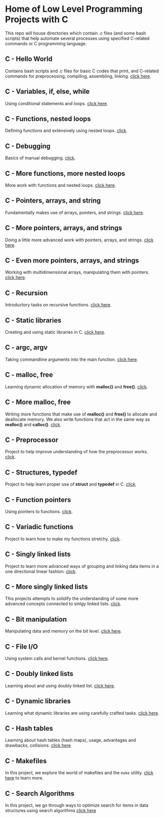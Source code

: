 # Home of Low Level Programming Projects with C

This repo will house directories which contain _.c_ files (and some bash scripts) that help automate several processes using specified C-related commands or C programming language.

## C - Hello World

Contains bash scripts and _.c_ files for basic C codes that print, and C-related commands for preprocessing, compiling, assembling, linking. [click here](https://github.com/chee-zaram/alx-low_level_programming/tree/main/0x00-hello_world).

## C - Variables, if, else, while

Using conditional statements and loops. [click here](https://github.com/chee-zaram/alx-low_level_programming/tree/main/0x01-variables_if_else_while).

## C - Functions, nested loops

Defining functions and extensively using nested loops. [click](https://github.com/chee-zaram/alx-low_level_programming/tree/main/0x02-functions_nested_loops).

## C - Debugging

Basics of manual debugging. [click](https://github.com/chee-zaram/alx-low_level_programming/tree/main/0x03-debugging).

## C - More functions, more nested loops

More work with functions and nested loops. [click here](https://github.com/chee-zaram/alx-low_level_programming/tree/main/0x04-more_functions_nested_loops).

## C - Pointers, arrays, and string

Fundamentally makes use of arrays, pointers, and strings. [click here](https://github.com/chee-zaram/alx-low_level_programming/tree/main/0x05-pointers_arrays_strings).

## C - More pointers, arrays, and strings

Doing a little more advanced work with pointers, arrays, and strings. [click here](https://github.com/chee-zaram/alx-low_level_programming/tree/main/0x06-pointers_arrays_strings).

## C - Even more pointers, arrays, and strings

Working with multidimensional arrays, manipulating them with pointers. [click here](https://github.com/chee-zaram/alx-low_level_programming/tree/main/0x07-pointers_arrays_strings).

## C - Recursion

Introductory tasks on recursive functions. [click here](https://github.com/chee-zaram/alx-low_level_programming/tree/main/0x08-recursion).

## C - Static libraries

Creating and using static libraries in C. [click here](https://github.com/chee-zaram/alx-low_level_programming/tree/main/0x09-static_libraries).

## C - argc, argv

Taking commandline arguments into the main function. [click here](https://github.com/chee-zaram/alx-low_level_programming/tree/main/0x0A-argc_argv).

## C - malloc, free

Learning dynamic allocation of memory with **malloc()** and **free()**. [click](https://github.com/chee-zaram/alx-low_level_programming/tree/main/0x0B-malloc_free).

## C - More malloc, free

Writing more functions that make use of **malloc()** and **free()** to allocate and deallocate memory. We also write functions that act in the same way as **realloc()** and **calloc()**. [click](https://github.com/chee-zaram/alx-low_level_programming/tree/main/0x0C-more_malloc_free).

## C - Preprocessor

Project to help improve understanding of how the preprocessor works. [click](https://github.com/chee-zaram/alx-low_level_programming/tree/main/0x0D-preprocessor).

## C - Structures, typedef

Project to help learn proper use of **struct** and **typedef** in C. [click](https://github.com/chee-zaram/alx-low_level_programming/tree/main/0x0E-structures_typedef).

## C - Function pointers

Using pointers to functions. [click](https://github.com/chee-zaram/alx-low_level_programming/tree/main/0x0F-function_pointers).

## C - Variadic functions

Project to learn how to make my functions stretchy. [click](https://github.com/chee-zaram/alx-low_level_programming/tree/main/0x10-variadic_functions).

## C - Singly linked lists

Project to learn more advanced ways of grouping and linking data items in a one directional linear fashion. [click](https://github.com/chee-zaram/alx-low_level_programming/tree/main/0x12-singly_linked_lists).

## C - More singly linked lists

This projects attempts to solidify the understanding of some more advanced concepts connected to sinlgy linked lists. [click](https://github.com/chee-zaram/alx-low_level_programming/tree/main/0x13-more_singly_linked_lists).

## C - Bit manipulation

Manipulating data and memory on the bit level. [click here](https://github.com/chee-zaram/alx-low_level_programming/tree/main/0x14-bit_manipulation).

## C - File I/O

Using system calls and kernel functions. [click here](https://github.com/chee-zaram/alx-low_level_programming/tree/main/0x15-file_io).

## C - Doubly linked lists

Learning about and using doubly linked list. [click here](https://github.com/chee-zaram/alx-low_level_programming/tree/main/0x17-doubly_linked_lists).

## C - Dynamic libraries

Learning what dynamic libraries are using carefully crafted tasks. [click here](https://github.com/chee-zaram/alx-low_level_programming/tree/main/0x18-dynamic_libraries).

## C - Hash tables

Learning about hash tables (hash maps), usage, advantages and drawbacks, collisions. [click here](https://github.com/chee-zaram/alx-low_level_programming/tree/main/0x1A-hash_tables)

## C - Makefiles

In this project, we explore the world of makefiles and the `make` utility. [click here](https://github.com/chee-zaram/alx-low_level_programming/tree/main/0x1C-makefiles)
to learn more.

## C - Search Algorithms

In this project, we go through ways to optimize search for items in data structures using search algorithms [click here](https://github.com/chee-zaram/alx-low_level_programming/tree/main/0x1E-search_algorithms)
